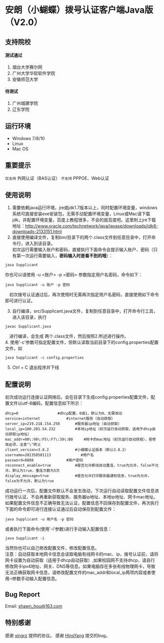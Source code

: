 # 安朗（小蝴蝶）拨号认证客户端Java版（V2.0）
## 支持院校
#### 测试通过
1. 烟台大学赛尔网
2. 广州大学华软软件学院
3. 安徽师范大学

#### 待测试
1. 广州城建学院
2. 辽东学院

## 运行环境
- Windows 7/8/10
- Linux
- Mac OS

## 重要提示
`仅支持` 外网认证（BAS认证）
`不支持` PPPOE、Web认证

## 使用说明
1. 需要依赖java运行环境，jre或jdk1.7版本以上，同时配置环境变量，windows系统可直接安装exe安装包，无需手动配置环境变量，Linux或Mac请下载jdk，并配置环境变量，百度上教程很多，不会的就百度吧。这里附上jre下载地址：http://www.oracle.com/technetwork/java/javase/downloads/jdk8-downloads-2133151.html<br>
2. 直接使用编译文件，复制bin/目录下的两个.class文件到任意目录中，打开命令行，进入到该目录。<br>
初次运行需要输入账户和密码，直接执行下面命令会提示输入账户、密码（只有第一次运行需要输入，**密码输入时是看不到的哦**）：
 ```
 java Supplicant 
 ```
 你也可以请使用 -u <账户> -p <密码> 参数指定用户名密码，命令如下：
 ```
 java Supplicant -u 账户 -p 密码
 ```
　初次拨号认证通过后，再次使用时无需再次指定用户名密码，直接使用如下命令即可进行认证。

3. 自行编译，src/Supplicant.java文件，复制到任意目录中，打开命令行工具，进入该目录，执行 
 ```
 javac Supplicant.java 
 ```
　进行编译，会生成 两个.class文件，然后按照2.所述进行操作。<br>
4. 使用'-c'参数可指定配置文件，但默认读取当前目录下的config.properties配置文件，如
 ```
 java Supplicant -c config.properties
 ```
5. Ctrl + C 退出程序并下线

## 配置说明
初次成功运行连接认证网络后，会在目录下生成config.properties配置文件，配置文件以utf-8编码，配置信息如下所示：<br>
```
dhcp=0					#dhcp配置，0或1，默认为0，无需改动
service=internet			#internet服务（自动获取）
server_ip=219.218.154.250		#服务器ip地址（自动获取）
local_ip=180.201.54.232			#本地ip地址（初次运行自动获取，适用于dhcp自动获取ip地址）
mac_addr=00\:90\:F5\:F7\:39\:B0		#网卡的mac地址（初次运行自动获取），若修改此项，注意"\"转义
client_version=3.8.2			#小蝴蝶认证版本（默认3.8.2）
username=201358501113　　　　		#用户名
password=8888				#用户密码
reconnect_enable=true			#是否允许断线自动重连，true为允许，false不允许。默认为true，重连次数为5次
display_message=true			#是否允许打印服务器通知信息，true为允许，false为不允许，默认为true
```
成功运行一次后，配置文件默认不会发生改动，下次运行自动读取配置文件信息进行拨号认证，不会再重新获取服务、服务器ip地址、本地ip地址、网卡mac地址。如果配置文件信息不正确导致无法认证，配置信息不回保存到配置文件，再次执行下面的命令即可进行连接认证通过后自动保存到配置文件：
```
java Supplicant -u 用户名 -p 密码 
```
或者执行下面命令(使用'-i'参数)进行手动输入配置信息：
```
java Supplicant -i
```
当然你也可以自己修改配置文件，修改配置信息。<br>
注意：自动获取本地网卡信息会读取电脑有线网卡的mac、ip，拨号认证前，请将网卡设置为自动获取（适用于dhcp自动获取）,如果校园网不支持dhcp，请自行修改网卡ipv4地址、网关、DNS等信息。如果电脑存在多张有线物理网卡，导致无法正确获取网卡信息，请修改配置文件的mac_addr和local_ip两项内容或者使用-i参数手动输入配置信息。<br>

## Bug Report
Email: shawn_hou@163.com

## 特别感谢
感谢 [xingrz](https://github.com/xingrz/swiftz-protocal "xingrz/swiftz-protocal") 提供的协议。
感谢 [HinsYang](https://github.com/HinsYang "HinsYang's GitHub") 提交的bug。
